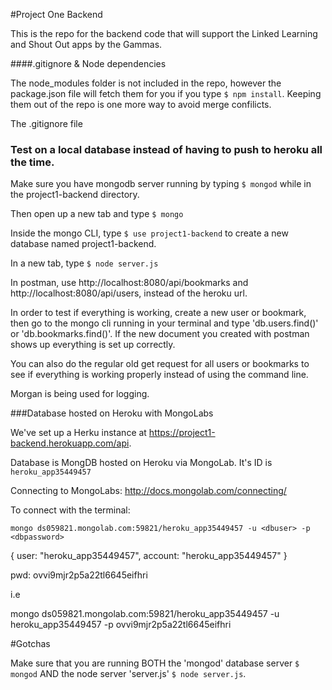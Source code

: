 #Project One Backend

This is the repo for the backend code that will support the Linked Learning and Shout Out apps by the Gammas.

####.gitignore & Node dependencies

The node_modules folder is not included in the repo, however the package.json file will fetch them for you if you type `$ npm install`. Keeping them out of the repo is one more way to avoid merge confilicts. 

The .gitignore file

### Test on a local database instead of having to push to heroku all the time.

Make sure you have mongodb server running by typing `$ mongod` while in the project1-backend directory.

Then open up a new tab and type `$ mongo`

Inside the mongo CLI, type `$ use project1-backend` to create a new database named project1-backend.

In a new tab, type `$ node server.js`

In postman, use http://localhost:8080/api/bookmarks and http://localhost:8080/api/users, instead of the heroku url.

In order to test if everything is working, create a new user or bookmark, then go to the mongo cli running in your terminal and type 'db.users.find()' or 'db.bookmarks.find()'. If the new document you created with postman shows up everything is set up correctly.

You can also do the regular old get request for all users or bookmarks to see if everything is working properly instead of using the command line.

Morgan is being used for logging.

###Database hosted on Heroku with MongoLabs

We've set up a Herku instance at https://project1-backend.herokuapp.com/api.

Database is MongDB hosted on Heroku via MongoLab. It's ID is `heroku_app35449457`

Connecting to MongoLabs: http://docs.mongolab.com/connecting/

To connect with the terminal:

`mongo ds059821.mongolab.com:59821/heroku_app35449457 -u <dbuser> -p <dbpassword>`

{ user: "heroku_app35449457", account: "heroku_app35449457" }

pwd: ovvi9mjr2p5a22tl6645eifhri

i.e

mongo ds059821.mongolab.com:59821/heroku_app35449457 -u heroku_app35449457 -p ovvi9mjr2p5a22tl6645eifhri

#Gotchas

Make sure that you are running BOTH the 'mongod' database server `$ mongod` AND the node server 'server.js' `$ node server.js`.


